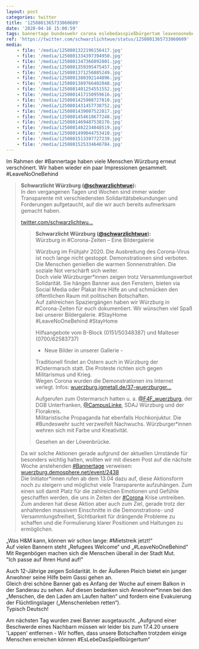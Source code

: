 ```yaml
---
layout: post
categories: twitter
title: '1250801365733060609'
date: '2020-04-16 15:00:59'
tags: bannertage bundeswehr corona eslebedasspießbürgertum leavenoonebehind mietstreik ostermarsch stayhome
ref: 'https://twitter.com/schwarzlichtwue/status/1250801365733060609'
media:
    - file: '/media/1250801322196156417.jpg'
    - file: '/media/1250801334397394950.jpg'
    - file: '/media/1250801347366092801.jpg'
    - file: '/media/1250801359395475457.jpg'
    - file: '/media/1250801371256885249.jpg'
    - file: '/media/1250801380392144896.jpg'
    - file: '/media/1250801389766402048.jpg'
    - file: '/media/1250801401254551552.jpg'
    - file: '/media/1250801417150959616.jpg'
    - file: '/media/1250801425908727810.jpg'
    - file: '/media/1250801431457738752.jpg'
    - file: '/media/1250801439007522817.jpg'
    - file: '/media/1250801454618677248.jpg'
    - file: '/media/1250801469487538176.jpg'
    - file: '/media/1250801482234048519.jpg'
    - file: '/media/1250801499044753410.jpg'
    - file: '/media/1250801513397727239.jpg'
    - file: '/media/1250801525334646784.jpg'
---
```

Im Rahmen der #Bannertage haben viele Menschen Würzburg erneut verschönert. Wir haben wieder ein paar Impressionen gesammelt. #LeaveNoOneBehind   
> <b>Schwarzlicht Würzburg ([@schwarzlichtwue](https://twitter.com/schwarzlichtwue)):</b>  
>In den vergangenen Tagen und Wochen sind immer wieder Transparente mit verschiedensten Solidaritätsbekundungen und Forderungen aufgetaucht, auf die wir auch bereits aufmerksam gemacht haben.  
>  
>[twitter.com/schwarzlichtwu…](https://twitter.com/schwarzlichtwue/status/1247813472446021633?s=19)   
>> <b>Schwarzlicht Würzburg ([@schwarzlichtwue](https://twitter.com/schwarzlichtwue)):</b>    
>>Würzburg in #Corona-Zeiten – Eine Bildergalerie    
>>    
>>    
>>    
>>Würzburg im Frühjahr 2020. Die Ausbreitung des Corona-Virus ist noch lange nicht gestoppt. Demonstrationen sind verboten. Die Menschen genießen die warmen Sonnenstrahlen. Die soziale Not verschärft sich weiter.      
>>Doch viele Würzburger\*innen zeigen trotz Versammlungsverbot Solidarität. Sie hängen Banner aus den Fenstern, bieten via Social Media oder Plakat ihre Hilfe an und schmücken den öffentlichen Raum mit politischen Botschaften.      
>>Auf zahlreichen Spaziergängen haben wir Würzburg in #Corona-Zeiten für euch dokumentiert. Wir wünschen viel Spaß bei unserer Bildergalerie. #StayHome      
>>#LeaveNoOneBehind #StayHome      
>>     
>>     
>>     
>>Hilfsangebote vom B-Block (0151/50348387) und Malteser (0700/62583737)      
>>- Neue Bilder in unserer Gallerie -    
>>    
>>    
>>    
>>Traditionell findet an Ostern auch in Würzburg der #Ostermarsch statt. Die Proteste richten sich gegen Militarismus und Krieg.      
>>Wegen Corona wurden die Demonstrationen ins Internet verlegt. Infos: [wuerzburg.igmetall.de/37-wuerzburger…](https://wuerzburg.igmetall.de/37-wuerzburger-ostermarsch-in-2020-digital/)    
>>    
>>    
>>    
>>Aufgerufen zum Ostermarsch hatten u. a. [@F4F_wuerzburg](https://twitter.com/F4F_wuerzburg), der DGB Unterfranken, [@CampusLinke](https://twitter.com/CampusLinke), SDAJ Würzburg und der Florakreis.     
>>Militaristische Propaganda hat ebenfalls Hochkonjuktur. Die #Bundeswehr sucht verzweifelt Nachwuchs. Würzburger\*innen wehren sich mit Farbe und Kreativität.     
>>    
>>    
>>    
>>Gesehen an der Löwenbrücke.      
>  
>  
>Da wir solche Aktionen gerade aufgrund der aktuellen Umstände für besonders wichtig halten, wollten wir mit diesem Post auf die nächste Woche anstehenden [#Bannertage](/t/bannertage) verweisen: [wuerzburg.demosphere.net/event/2438](https://wuerzburg.demosphere.net/event/2438)   
>Die Initiator\*innen rufen ab dem 13.04 dazu auf, diese Aktionsform noch zu steigern und möglichst viele Transparente aufzuhängen. Zum einen soll damit Platz für die zahlreichen Emotionen und Gefühle geschaffen werden, die uns in Zeiten der [#Corona](/t/corona) Krise umtreiben.   
>Zum anderen hat diese Aktion aber auch zum Ziel, gerade trotz der anhaltenden massivem Einschnitte in die Demonstrations- und Versammlungsfreiheit, Sichtbarkeit für drängende Probleme zu schaffen und die Formulierung klarer Positionen und Haltungen zu ermöglichen.   


„Was H&amp;M kann, können wir schon lange: #Mietstreik jetzt!“  
Auf vielen Bannern steht „Refugees Welcome“ und „#LeaveNoOneBehind“  
Mit Regenbögen machen sich die Menschen überall in der Stadt Mut.  
"Ich passe auf Ihren Hund auf!"



Auch 12-Jährige zeigen Solidarität. In der Äußeren Pleich bietet ein junger Anwohner seine Hilfe beim Gassi gehen an.  
Gleich drei schöne Banner gab es Anfang der Woche auf einem Balkon in der Sanderau zu sehen. Auf diesen bedanken sich Anwohner\*innen bei den „Menschen, die den Laden am Laufen halten“ und fordern eine Evakuierung der Flüchtlingslager („Menschenleben retten“).  
Typisch Deutsch!



Am nächsten Tag wurden zwei Banner ausgetauscht. „Aufgrund einer Beschwerde eines Nachbarn müssen wir leider bis zum 17.4.20 unsere 'Lappen' entfernen - Wir hoffen, dass unsere Botschaften trotzdem einige Menschen erreichen können #EsLebeDasSpießbürgertum“  